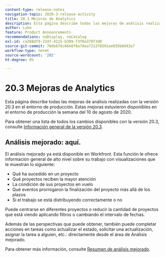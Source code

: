 ```yaml
---
content-type: release-notes
navigation-topic: 2020-3-release-activity
title: 20.3 Mejoras de Analytics
description: Esta página describe todas las mejoras de análisis realizadas con la versión 20.3 en el entorno de producción. Estas mejoras estuvieron disponibles en el entorno de producción la semana del 10 de agosto de 2020.
author: Luke
feature: Product Announcements
recommendations: noDisplay, noCatalog
exl-id: ca388df9-234f-4115-b399-f3f0a379f3d8
source-git-commit: 76deb76c66e8f8a7dea721378591ae035b8d42e7
workflow-type: tm+mt
source-wordcount: '202'
ht-degree: 0%

---
```


# 20.3 Mejoras de Analytics

Esta página describe todas las mejoras de análisis realizadas con la versión 20.3 en el entorno de producción. Estas mejoras estuvieron disponibles en el entorno de producción la semana del 10 de agosto de 2020.

Para obtener una lista de todos los cambios disponibles con la versión 20.3, consulte [Información general de la versión 20.3](../../../product-announcements/product-releases/20.3-release-activity/20.3-release-overview.md).

## Análisis mejorado: aquí.

El análisis mejorado ya está disponible en Workfront. Esta función le ofrece información general de alto nivel sobre su trabajo con visualizaciones que le muestran lo siguiente:

* Qué ha sucedido en un proyecto
* Qué proyectos reciben la mayor atención
* La condición de sus proyectos en vuelo
* Qué eventos prorrogaron la finalización del proyecto más allá de los plazos
* Si el trabajo se está distribuyendo correctamente o no

Puede centrarse en diferentes proyectos o reducir la cantidad de proyectos que está viendo aplicando filtros o cambiando el intervalo de fechas.

Además de las perspectivas que puede obtener, también puede completar acciones en tareas como actualizar el estado, solicitar una actualización, asignar la tarea a alguien, etc.: directamente desde el área de Análisis mejorado.

Para obtener más información, consulte [Resumen de análisis mejorado](../../../enhanced-analytics/enhanced-analytics-overview.md).

